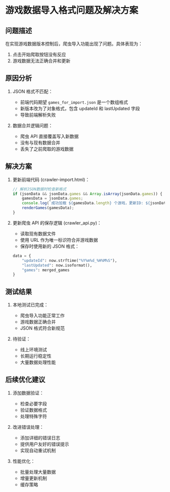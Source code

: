 # 游戏数据导入格式问题及解决方案

## 问题描述

在实现游戏数据版本控制后，爬虫导入功能出现了问题。具体表现为：
1. 点击开始爬取按钮没有反应
2. 游戏数据无法正确合并和更新

## 原因分析

1. JSON 格式不匹配：
   - 前端代码期望 `games_for_import.json` 是一个数组格式
   - 新版本改为了对象格式，包含 updateId 和 lastUpdated 字段
   - 导致前端解析失败

2. 数据合并逻辑问题：
   - 爬虫 API 直接覆盖写入新数据
   - 没有与现有数据合并
   - 丢失了之前爬取的游戏数据

## 解决方案

1. 更新前端代码 (crawler-import.html)：
   ```javascript
   // 解析JSON数据时检查新格式
   if (jsonData && jsonData.games && Array.isArray(jsonData.games)) {
       gamesData = jsonData.games;
       console.log(`成功加载 ${gamesData.length} 个游戏，更新ID: ${jsonData.updateId}`);
       renderGames(gamesData);
   }
   ```

2. 更新爬虫 API 的保存逻辑 (crawler_api.py)：
   - 读取现有数据文件
   - 使用 URL 作为唯一标识符合并游戏数据
   - 保存时使用新的 JSON 格式：
   ```python
   data = {
       "updateId": now.strftime("%Y%m%d_%H%M%S"),
       "lastUpdated": now.isoformat(),
       "games": merged_games
   }
   ```

## 测试结果

1. 本地测试已完成：
   - 爬虫导入功能正常工作
   - 游戏数据正确合并
   - JSON 格式符合新规范

2. 待验证：
   - 线上环境测试
   - 长期运行稳定性
   - 大量数据处理性能

## 后续优化建议

1. 添加数据验证：
   - 检查必要字段
   - 验证数据格式
   - 处理特殊字符

2. 改进错误处理：
   - 添加详细的错误日志
   - 提供用户友好的错误提示
   - 实现自动重试机制

3. 性能优化：
   - 批量处理大量数据
   - 增量更新机制
   - 缓存策略
